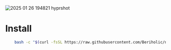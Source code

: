 <img src="https://img.picgo.net/2025/01/26/2025-01-26-194821_hyprshotea1501bbe0187464.png" alt="2025 01 26 194821 hyprshot" border="0">

# Install
```bash
    bash -c "$(curl -fsSL https://raw.githubusercontent.com/Beriholic/nvimdots/main/install.sh )"
```


